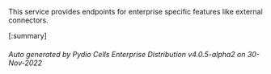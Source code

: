






This service provides endpoints for enterprise specific features like external connectors.

[:summary]

###### Auto generated by Pydio Cells Enterprise Distribution v4.0.5-alpha2 on 30-Nov-2022
